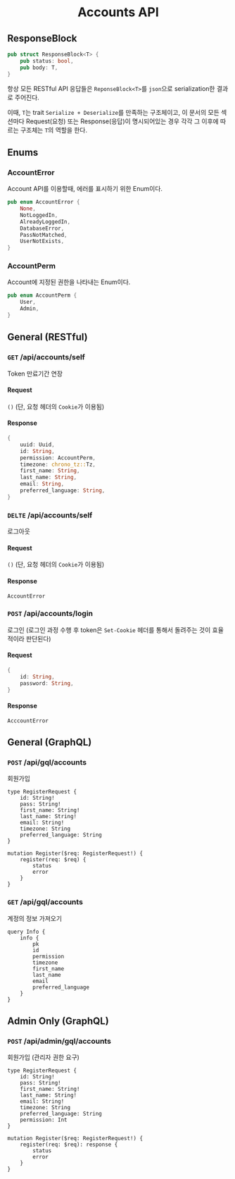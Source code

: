 <div align="center">
    <h1>
        Accounts API
    </h1>
</div>

## ResponseBlock
```Rust
pub struct ResponseBlock<T> {
    pub status: bool,
    pub body: T,
}
```

항상 모든 RESTful API 응답들은 `ReponseBlock<T>`를 `json`으로 serialization한 결과로 주어진다.

이때, `T`는 trait `Serialize + Deserialize`를 만족하는 구조체이고, 이 문서의 모든 섹션마다 Request(요청) 또는 Response(응답)이 명시되어있는 경우 각각 그 이후에 따르는 구조체는 `T`의 역할을 한다.

## Enums

### AccountError

Account API를 이용할때, 에러를 표시하기 위한 Enum이다.

```Rust
pub enum AccountError {
    None,
    NotLoggedIn,
    AlreadyLoggedIn,
    DatabaseError,
    PassNotMatched,
    UserNotExists,
}
```

### AccountPerm

Account에 지정된 권한을 나타내는 Enum이다.

```Rust
pub enum AccountPerm {
    User,
    Admin,
}
```

## General (RESTful)

### `GET` /api/accounts/self

Token 만료기간 연장

#### **Request**
`()` (단, 요청 헤더의 `Cookie`가 이용됨)

#### **Response**
````Rust
{
    uuid: Uuid,
    id: String,
    permission: AccountPerm,
    timezone: chrono_tz::Tz,
    first_name: String,
    last_name: String,
    email: String,
    preferred_language: String,
}
````

### `DELTE` /api/accounts/self

로그아웃

#### **Request**
`()` (단, 요청 헤더의 `Cookie`가 이용됨)

#### **Response**
`AccountError`

### `POST` /api/accounts/login

로그인 (로그인 과정 수행 후 token은 `Set-Cookie` 헤더를 통해서 돌려주는 것이 효율적이라 판단된다)

#### **Request**
```Rust
{
    id: String,
    password: String,
}
```

#### **Response**
`AcccountError`

## General (GraphQL)

### `POST` /api/gql/accounts

회원가입

```gql
type RegisterRequest {
    id: String!
    pass: String!
    first_name: String!
    last_name: String!
    email: String!
    timezone: String
    preferred_language: String
}

mutation Register($req: RegisterRequest!) {
    register(req: $req) {
        status
        error
    }
}
```

### `GET` /api/gql/accounts

계정의 정보 가져오기

```gql
query Info {
    info {
        pk
        id
        permission
        timezone
        first_name
        last_name
        email
        preferred_language
    }
}
```

## Admin Only (GraphQL)

### `POST` /api/admin/gql/accounts

회원가입 (관리자 권한 요구)

```gql
type RegisterRequest {
    id: String!
    pass: String!
    first_name: String!
    last_name: String!
    email: String!
    timezone: String
    preferred_language: String
    permission: Int
}

mutation Register($req: RegisterRequest!) {
    register(req: $req): response {
        status
        error
    }
}
```


